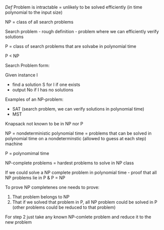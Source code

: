  _Def_ Problem is intractable = unlikely to be solved efficiently 
 (in time polynomial to the input size)
 
 NP = class of all search problems
 
 Search problem - rough definition - problem where we can efficiently verify solutions
 
 P = class of search problems that are solvabe in polynomial time
 
 P < NP
 
 Search Problem form:
 
 Given instance I

 - find a solution S for I if one exists
 - output No if I has no solutions
        
Examples of an NP-problem: 

- SAT (search problem, we can verify solutions in polynomial time)
- MST

Knapsack not known to be in NP nor P
        
NP = nondeterministic polynomial time = problems that can be solved in polynomial time
on a nondeterminstic (allowed to guess at each step) machine

P = polynomimal time 

NP-complete problems = hardest problems to solve in NP class

If we could solve a NP complete problem in polynomial time - proof that all NP problems lie in P & P = NP
  
 To prove NP completenes one needs to prove: 
 
 1. That problem belongs to NP
 2. That if we solved that problem in P, all NP problem could be solved in P (other problems could be reduced to that problem)
 
 For step 2 just take any known NP-comlete problem and reduce it to the new problem